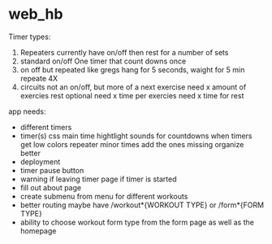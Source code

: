# web_hb

Timer types:

1. Repeaters
   currently have
   on/off then rest for a number of sets
2. standard on/off
   One timer that count downs once
3. on off but repeated
   like gregs
   hang for 5 seconds, waight for 5 min repeate 4X
4. circuits
   not an on/off, but more of a next exercise
   need x amount of exercies
   rest optional
   need x time per exercies
   need x time for rest

app needs:

- different timers
- timer(s) css
  main time hightlight
  sounds for countdowns
  when timers get low
  colors
  repeater minor times
  add the ones missing
  organize better
- deployment
- timer pause button
- warning if leaving timer page if timer is started
- fill out about page
- create submenu from menu for different workouts
- better routing
  maybe have /workout*{WORKOUT TYPE} or /form*{FORM TYPE}
- ability to choose workout form type from the form page as well as the homepage
